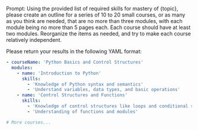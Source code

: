 Prompt: Using the provided list of required skills for mastery of {topic}, please create an outline for a series of 10 to 20 small courses, or as many as you think are needed, that are no more than three modules, with each module being no more than 5 pages each. Each course should have at least two modules. Reorganize the items as needed, and try to make each course relatively independent. 

Please return your results in the following YAML format:

```yaml
- courseName: 'Python Basics and Control Structures'
  modules:
    - name: 'Introduction to Python'
      skills:
        - 'Knowledge of Python syntax and semantics'
        - 'Understand variables, data types, and basic operations'
    - name: 'Control Structures and Functions'
      skills:
        - 'Knowledge of control structures like loops and conditional statements'
        - 'Understanding of functions and modules'

# More courses...
```